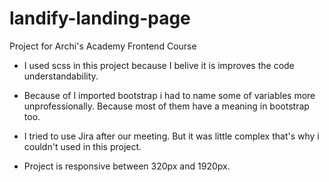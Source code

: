 # landify-landing-page
Project for Archi's Academy Frontend Course 

* I used scss in this project because I belive it is improves the code understandability.

* Because of I imported bootstrap i had to name some of variables more unprofessionally. Because most of them have a meaning in bootstrap too.

* I tried to use Jira after our meeting. But it was little complex that's why i couldn't used in this project.

* Project is responsive between 320px and 1920px.

